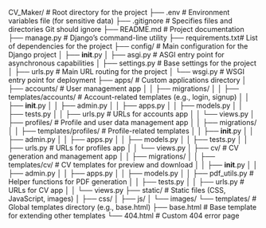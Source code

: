 CV_Maker/           # Root directory for the project
├── .env            # Environment variables file (for sensitive data)
├── .gitignore      # Specifies files and directories Git should ignore
├── README.md       # Project documentation
├── manage.py       # Django’s command-line utility
├── requirements.txt# List of dependencies for the project
├── config/         # Main configuration for the Django project
│   ├── __init__.py
│   ├── asgi.py     # ASGI entry point for asynchronous capabilities
│   ├── settings.py # Base settings for the project
│   ├── urls.py     # Main URL routing for the project
│   └── wsgi.py     # WSGI entry point for deployment
├── apps/           # Custom applications directory
│   ├── accounts/   # User management app
│   │   ├── migrations/
│   │   ├── templates/accounts/ # Account-related templates (e.g., login, signup)
│   │   ├── __init__.py
│   │   ├── admin.py
│   │   ├── apps.py
│   │   ├── models.py
│   │   ├── tests.py
│   │   ├── urls.py     # URLs for accounts app
│   │   └── views.py
│   ├── profiles/   # Profile and user data management app
│   │   ├── migrations/
│   │   ├── templates/profiles/ # Profile-related templates
│   │   ├── __init__.py
│   │   ├── admin.py
│   │   ├── apps.py
│   │   ├── models.py
│   │   ├── tests.py
│   │   ├── urls.py     # URLs for profiles app
│   │   └── views.py
│   ├── cv/         # CV generation and management app
│   │   ├── migrations/
│   │   ├── templates/cv/       # CV templates for preview and download
│   │   ├── __init__.py
│   │   ├── admin.py
│   │   ├── apps.py
│   │   ├── models.py
│   │   ├── pdf_utils.py  # Helper functions for PDF generation
│   │   ├── tests.py
│   │   ├── urls.py       # URLs for CV app
│   │   └── views.py
├── static/         # Static files (CSS, JavaScript, images)
│   ├── css/
│   ├── js/
│   └── images/
└── templates/      # Global templates directory (e.g., base.html)
    ├── base.html   # Base template for extending other templates
    └── 404.html    # Custom 404 error page

